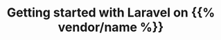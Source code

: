 ---
title: Getting started with Laravel on {{% vendor/name %}}
sidebarTitle: Laravel
sidebarIgnore: true
description: Lorem ipsum dolor sit amet, consectetur adipiscing elit. Integer dictum mauris id tincidunt gravida. Suspendisse sagittis euismod mi. Aliquam erat volutpat.
---